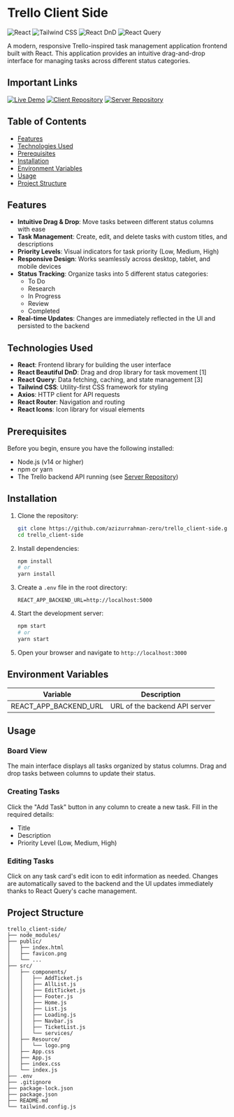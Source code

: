 # Trello Client Side

![React](https://img.shields.io/badge/React-18.0+-blue)
![Tailwind CSS](https://img.shields.io/badge/Tailwind_CSS-3.0+-38B2AC)
![React DnD](https://img.shields.io/badge/React_DnD-16.0+-green)
![React Query](https://img.shields.io/badge/React_Query-4.0+-ff4154)

A modern, responsive Trello-inspired task management application frontend built with React. This application provides an intuitive drag-and-drop interface for managing tasks across different status categories.

## Important Links

[![Live Demo](https://img.shields.io/badge/Live_Demo-Visit_Site-2ea44f?style=for-the-badge&logo=vercel)](https://trello-0.netlify.app/)
[![Client Repository](https://img.shields.io/badge/Client_Code-GitHub-blue?style=for-the-badge&logo=github)](https://github.com/azizurrahman-zero/trello_client-side)
[![Server Repository](https://img.shields.io/badge/Server_Code-GitHub-blue?style=for-the-badge&logo=github)](https://github.com/azizurrahman-zero/trello_server-side)

## Table of Contents
- [Features](#features)
- [Technologies Used](#technologies-used)
- [Prerequisites](#prerequisites)
- [Installation](#installation)
- [Environment Variables](#environment-variables)
- [Usage](#usage)
- [Project Structure](#project-structure)

## Features

- **Intuitive Drag & Drop**: Move tasks between different status columns with ease
- **Task Management**: Create, edit, and delete tasks with custom titles, and descriptions
- **Priority Levels**: Visual indicators for task priority (Low, Medium, High)
- **Responsive Design**: Works seamlessly across desktop, tablet, and mobile devices
- **Status Tracking**: Organize tasks into 5 different status categories:
  - To Do
  - Research
  - In Progress
  - Review
  - Completed
- **Real-time Updates**: Changes are immediately reflected in the UI and persisted to the backend

## Technologies Used

- **React**: Frontend library for building the user interface
- **React Beautiful DnD**: Drag and drop library for task movement [1]
- **React Query**: Data fetching, caching, and state management [3]
- **Tailwind CSS**: Utility-first CSS framework for styling
- **Axios**: HTTP client for API requests
- **React Router**: Navigation and routing
- **React Icons**: Icon library for visual elements

## Prerequisites

Before you begin, ensure you have the following installed:
- Node.js (v14 or higher)
- npm or yarn
- The Trello backend API running (see [Server Repository](https://github.com/azizurrahman-zero/trello_server-side))

## Installation

1. Clone the repository:
   ```bash
   git clone https://github.com/azizurrahman-zero/trello_client-side.git
   cd trello_client-side
   ```

2. Install dependencies:
   ```bash
   npm install
   # or
   yarn install
   ```

3. Create a `.env` file in the root directory:
   ```
   REACT_APP_BACKEND_URL=http://localhost:5000
   ```

4. Start the development server:
   ```bash
   npm start
   # or
   yarn start
   ```

5. Open your browser and navigate to `http://localhost:3000`

## Environment Variables

| Variable | Description |
|----------|-------------|
| REACT_APP_BACKEND_URL | URL of the backend API server |

## Usage

### Board View
The main interface displays all tasks organized by status columns. Drag and drop tasks between columns to update their status.

### Creating Tasks
Click the "Add Task" button in any column to create a new task. Fill in the required details:
- Title
- Description
- Priority Level (Low, Medium, High)

### Editing Tasks
Click on any task card's edit icon to edit information as needed. Changes are automatically saved to the backend and the UI updates immediately thanks to React Query's cache management.

## Project Structure

```
trello_client-side/
├── node_modules/
├── public/
│   ├── index.html
│   ├── favicon.png
│   └── ...
├── src/
│   ├── components/
│   │   ├── AddTicket.js
│   │   ├── AllList.js
│   │   ├── EditTicket.js
│   │   ├── Footer.js
│   │   ├── Home.js
│   │   ├── List.js
│   │   ├── Loading.js
│   │   ├── Navbar.js
│   │   ├── TicketList.js
│   │   └── services/
│   ├── Resource/
│   │   └── logo.png
│   ├── App.css
│   ├── App.js
│   ├── index.css
│   └── index.js
├── .env
├── .gitignore
├── package-lock.json
├── package.json
├── README.md
└── tailwind.config.js
```
